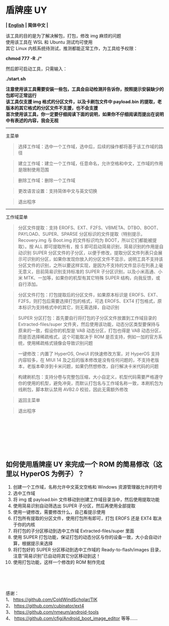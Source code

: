 # 盾牌座 UY 
**| [English](README_EN.md) | 简体中文 |**

该工具的目的是为了解决解包，打包，修改 img 麻烦的问题\
使用该工具在 WSL 和 Ubuntu 测试均可使用\
其它 Linux 内核系统待测试，推测都能正常工作，为工具给予权限：

**chmod 777 -R ./***

然后即可启动工具，只需输入：

**./start.sh**

**注意使用该工具需要安装一些包，工具会自动检测并告诉你，按照提示安装缺少的包即可正常运行\
该工具仅支援 img 格式的分区文件，以及卡刷包文件中 payload.bin 的提取，老版本的其它格式的分区文件不支援，也不会支援\
首次使用该工具，你一定要仔细阅读下面的说明，如果你不仔细阅读而提出在说明中有表述的内容，我会无视**

----

主菜单

> 选择工作域：选中一个工作域，选中后，后续的操作都将基于该工作域的路径

>建立工作域：建立一个工作域，任意命名，允许空格和中文，工作域的作用是限制使用范围

> 删除工作域：删除一个工作域

> 更改语言设置：支持简体中文与英文切换

> 退出程序

----

工作域菜单

> 分区文件提取：支持 EROFS、EXT、F2FS、VBMETA、DTBO、BOOT、PAYLOAD、SUPER、SPARSE 分区标识的文件提取（特别提示，Recovery.img 与 Boot.img 的文件标识均为 BOOT，所以它们都能被提取）。按 ALL 即可提取所有，按 S 即可启动简易识别，简易识别的作用是自动识别 SUPER 分区文件的子分区，以便于修改，提取分区文件列表只会展示可识别的分区，如果你发现你放入的分区文件不显示，说明工具不支持该分区文件的识别，之所以要这样实现，是因为不支持的文件显示在列表上毫无意义，目前简易识别支持标准的 SUPER 子分区识别，以及小米高通、小米 MTK、一加等，如果你的机型有其它特殊 SUPER 结构，向我反馈，或自行添加。

> 分区文件打包：打包提取后的分区文件，如果原本标识是 EROFS、EXT、F2FS，则打包后需要选择打包的格式，可选 EROFS、EXT4 打包格式，原本标识为支持格式中的其它，则无需选择，自动识别

> SUPER 分区打包：首先要自行将打包的子分区文件放置到工作域目录的 Extracted-files/super 文件夹，然后使用该功能，动态分区类型要保持与原来的一致，假设你的机型是 VAB 动态分区，打包也得是 VAB 动态分区，而是否选择稀疏格式，这个可能取决于 ROM 是否支持，例如一加的官方系统，使用稀疏格式镜像会导致识别问题

> 一键修改：内置了 HyperOS, OneUI 的快速修改方案，对 HyperOS 支持内容较多，在 MIUI 14 及之后的版本修改是没有任何问题的，不支持老版本，老版本牵涉到卡米问题，如果仍然想修改，自行解决卡米代码的问题

> 构建刷机包：支持分卷与完整包压缩，大小自定义，机型代码需要严格遵守你的使用的机型，避免冲突，而默认打包名与工作域名称一致，本刷机包为线刷包，脚本默认禁用 AVB2.0 校验，因此无需额外修改

> 返回主菜单

> 退出程序

<br>
<br>
<br>
<br>
<br>
<br>

## 如何使用盾牌座 UY 来完成一个 ROM 的简易修改（这里以 HyperOS 为例子）？
1. 创建一个工作域，名称允许中文英文空格和 Windows 资源管理器允许的符号
2. 选中工作域
3. 将 img 或 payload.bin 文件移动到创建工作域目录当中，然后使用提取功能
4. 使用简易识别自动筛选出 SUPER 子分区，然后再使用全部提取
5. 使用一键修改，需要修改什么，自己看提示使用
6. 打包所有提取的分区文件，使用打包所有即可，打包 EROFS 还是 EXT4 取决于你的内核
7. 将打包的子分区移动到选中工作域 Extracted-files/super 里面
8. 使用 SUPER 打包功能，保证打包的动态分区与你的设备一致，大小会自动计算，根据提示来选择
9. 将打包好的 SUPER 分区移动到选中工作域的 Ready-to-flash/images 目录，注意“简易识别”已自动将其它分区移动到这！
10. 使用打包功能，这样一个修改的 ROM 制作完成

<br><br><br>

感谢： \
1、 https://github.com/ColdWindScholar/TIK \
2、 https://github.com/cubinator/ext4 \
3、 https://github.com/nmeum/android-tools \
4、 https://github.com/cfig/Android_boot_image_editor
等等......
